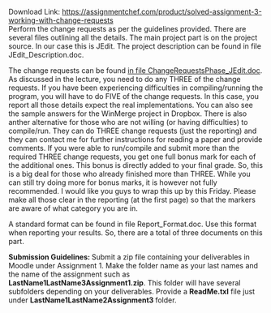 Download Link: https://assignmentchef.com/product/solved-assignment-3-working-with-change-requests
<br>
Perform the change requests as per the guidelines provided. There are several files outlining all the details. The main project part is on the project source. In our case this is JEdit. The project description can be found in file JEdit_Description.doc.

The change requests can be found <a href="SoftwareChange-Part_b/Option-2/ChangeRequestsPhase_JEdit.doc">in file ChangeRequestsPhase_JEdit.doc</a>. As discussed in the lecture, you need to do any THREE of the change requests. If you have been experiencing difficulties in compiling/running the program, you will have to do FIVE of the change requests. In this case, you report all those details expect the real implementations. You can also see the sample answers for the WinMerge project in Dropbox. There is also anther alternative for those who are not willing (or having difficulties) to compile/run. They can do THREE change requests (just the reporting) and they can contact me for further instructions for reading a paper and provide comments. If you were able to run/compile and submit more than the required THREE change requests, you get one full bonus mark for each of the additional ones. This bonus is directly added to your final grade. So, this is a big deal for those who already finished more than THREE. While you can still try doing more for bonus marks, it is however not fully recommended. I would like you guys to wrap this up by this Friday. Please make all those clear in the reporting (at the first page) so that the markers are aware of what category you are in.

A standard format can be found in file Report_Format.doc. Use this format when reporting your results. So, there are a total of three documents on this part.

<strong>Submission Guidelines: </strong>Submit a zip file containing your deliverables in Moodle under Assignment 1. Make the folder name as your last names and the name of the assignment such as <strong>LastName1LastName3Assignment1.zip</strong>. This folder will have several subfolders depending on your deliverables. Provide a <strong>ReadMe.txl</strong> file just under <strong>LastName1LastName2Assignment3 </strong>folder.